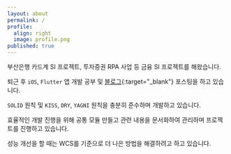 ```yaml
---
layout: about
permalink: /
profile:
  align: right
  image: profile.png
published: true
---
```


부산은행 카드계 SI 프로젝트, 투자증권 RPA 사업 등 금융 SI 프로젝트를 해왔습니다.

퇴근 후 `iOS`, `Flutter` 앱 개발 공부 및 [블로그](https://idghst.tistory.com/){:target="_blank"} 포스팅을 하고 있습니다.

`SOLID` 원칙 및 `KISS`, `DRY`, `YAGNI` 원칙을 충분히 준수하며 개발하고 있습니다.

효율적인 개발 진행을 위해 공통 모듈 만들고 관련 내용을 문서화하여 관리하며 프로젝트를 진행하고 있습니다.

성능 개선을 할 때는 WCS를 기준으로 더 나은 방법을 해결하려고 하고 있습니다.
